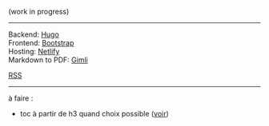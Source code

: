 (work in progress)  

---

Backend: [Hugo](https://gohugo.io/)  
Frontend: [Bootstrap](http://getbootstrap.com/)  
Hosting: [Netlify](https://www.netlify.com/)  
Markdown to PDF: [Gimli](https://github.com/walle/gimli)  

[RSS](https://inwardmovement.github.io/index.xml)  

---

à faire :  
- toc à partir de h3 quand choix possible ([voir](https://gohugo.io/content-management/toc/))
